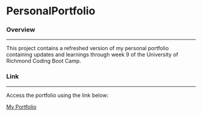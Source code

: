 # PersonalPortfolio

### Overview
---
This project contains a refreshed version of my personal portfolio containing updates and learnings through week 9 of the University of Richmond Coding Boot Camp.  

### Link
---
Access the portfolio using the link below:

[My Portfolio](https://steven-m-carpenter.github.io/PersonalPortfolio/)

